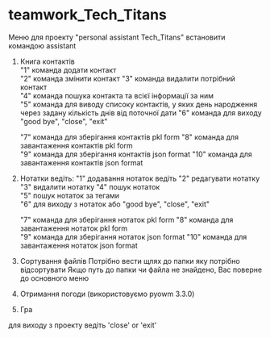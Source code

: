 # teamwork_Tech_Titans
Меню для проекту "personal assistant Tech_Titans"
встановити командою assistant

1. Книга контактів  
     "1" команда  додати контакт               
     "2" команда  змінити контакт 
     "3" команда видалити потрібний контакт  
     "4" команда пошука контакта та всієї інформації за ним   
     "5" команда для виводу списоку контактів, у яких день народження через задану кількість днів від поточної дати
     "6" команда для виходу "good bye", "close", "exit" 

     "7" команда для зберігання контактів pkl form 
     "8" команда для завантаження контактів pkl form   
     "9"  команда для зберігання контактів  json format 
     "10" команда для завантаження контактів json format       
          

2. Нотатки ведіть: 
     "1" додавання нотаток ведіть 
     "2" редагувати нотатку   
     "3" видалити нотатку 
     "4" пошук нотаток  
     "5" пошук нотаток за тегами  
     "6" для виходу з нотаток або "good bye", "close", "exit"

     "7" команда для зберігання нотаток pkl form 
     "8" команда для завантаження нотаток pkl form   
     "9"  команда для зберігання нотаток  json format 
     "10" команда для завантаження нотаток json format   


3. Сортування файлів 
   Потрібно вести щлях до папки яку потрібно відсортувати
   Якщо путь до папки чи файла не знайдено, Вас поверне до основного меню


4. Отримання погоди (використовуємо pyowm 3.3.0)

5. Гра 

для виходу з проекту ведіть 'close' or  'exit'
